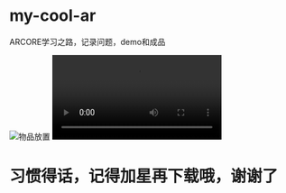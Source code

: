 # my-cool-ar
ARCORE学习之路，记录问题，demo和成品

![物品放置](https://github.com/LIJIANcoder97/my-cool-ar/tree/master/img/人头雕塑.png)
![美颜面具](https://github.com/LIJIANcoder97/my-cool-ar/tree/master/img/小狐狸面具.mp4)
# 习惯得话，记得加星再下载哦，谢谢了

